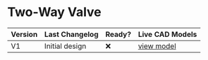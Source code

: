 # Two-Way Valve

| Version | Last Changelog | Ready? | Live CAD Models |
| ------- | -------------- | ------ | --------------- |
| V1 | Initial design | ❌ | [view model](https://a360.co/2QNO9q8)
